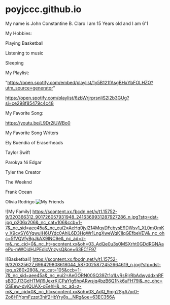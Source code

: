 # poyjccc.github.io
My name is John Constantine B. Claro
I am 15 Years old and I am 6'1 

My Hobbies:

Playing Basketball

Listening to music

Sleeping

My Playlist:

"https://open.spotify.com/embed/playlist/1y5B121fAsgBHxYbFOLHZO?utm_source=generator" 
        
 https://open.spotify.com/playlist/6zbWrjrprsnliS2l2b3GUg?si=ce298f85479c4c48
 
 
My Favorite Song:

https://youtu.be/L9Dr2iUWBo0

My Favorite Song Writers

Ely Buendia of Eraserheads

Taylor Swift

Parokya Ni Edgar

Tyler the Creator

The Weeknd

Frank Ocean

Olivia Rodrigo
![My Friends](https://scontent.xx.fbcdn.net/v/t1.15752-9/320500207_486736490309162_1165389456486591359_n.jpg?stp=dst-jpg_s261x260&_nc_cat=109&ccb=1-7&_nc_sid=aee45a&_nc_eui2=AeH0rhcihVdhW5663w50nOtxauw8Epa8PKlq7DwSlrw8qVwRYaUEa0_NJ9SoYPZhhdpOlqYUP9jGcKh6SGe_LV_T&_nc_ohc=lKMMf11X8REAX9Jsj49&_nc_ad=z-m&_nc_cid=0&_nc_ht=scontent.xx&oh=03_AdSH5Keplp9TIUadB4H-elGD6BHGQwpUpSFsL7m8iC2KCQ&oe=63EC2C0D)

![My Family] https://scontent.xx.fbcdn.net/v/t1.15752-9/320366312_901726057931948_2416369931287927286_n.jpg?stp=dst-jpg_p206x206&_nc_cat=106&ccb=1-7&_nc_sid=aee45a&_nc_eui2=AeHq0jyI214MqyDFcbysE9DWsv1_XL0mOmKy_X9cvSY6YqwuIH6UYdc0AhiL6D3HgWr1LngXweWqK1lqGEfbeVEV&_nc_ohc=5fVQVfyBgJkAX9lNC9e&_nc_ad=z-m&_nc_cid=0&_nc_ht=scontent.xx&oh=03_AdQe0u3s0MSXrht0GDdRGNAaePu-mWOidHJPEdicVnzysQ&oe=63EC1F97

![Basketball] https://scontent.xx.fbcdn.net/v/t1.15752-9/320325627_696429808618044_5870025872452664619_n.jpg?stp=dst-jpg_s280x280&_nc_cat=105&ccb=1-7&_nc_sid=aee45a&_nc_eui2=AeGORN00SQ39Zt1o1LvRsRjrRbAdwyddxnRFsB3DJ13GdHTMj19JexrKjCPaYIg5hpARwsjq4bzB6Q1Nk6uFH79l&_nc_ohc=0SEew-dvjQUAX-oEehH&_nc_ad=z-m&_nc_cid=0&_nc_ht=scontent.xx&oh=03_AdQ_9mg2SgA7qr0-Zo6H1YpmFzzpt3hif2HbYry8s__NRg&oe=63EC356A
